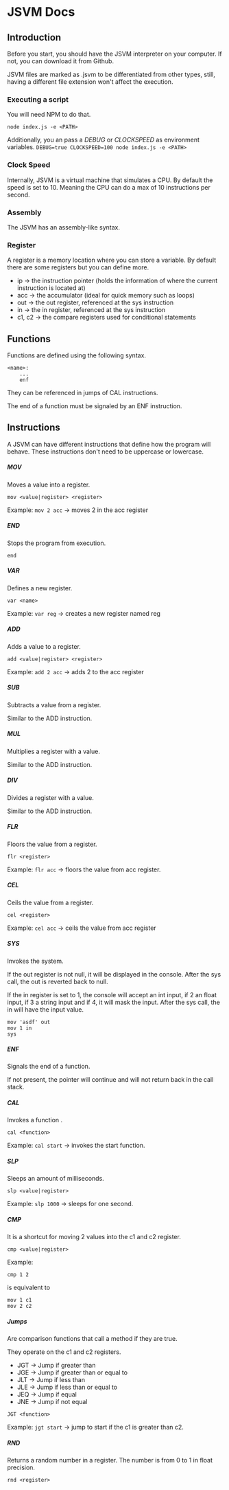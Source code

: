 # JSVM Docs

## Introduction

Before you start, you should have the JSVM interpreter on your computer. If not, you can download it from Github.

JSVM files are marked as .jsvm to be differentiated from other types, still, having a different file extension won't affect the execution.

### Executing a script

You will need NPM to do that.

`node index.js -e <PATH>`

Additionally, you an pass a _DEBUG_ or _CLOCKSPEED_ as environment variables.
`DEBUG=true CLOCKSPEED=100 node index.js -e <PATH>`

### Clock Speed

Internally, JSVM is a virtual machine that simulates a CPU. By default the speed is set to 10. Meaning the CPU can do a max of 10 instructions per second.

### Assembly

The JSVM has an assembly-like syntax.

### Register

A register is a memory location where you can store a variable.
By default there are some registers but you can define more.

- ip -> the instruction pointer (holds the information of where the current instruction is located at)
- acc -> the accumulator (ideal for quick memory such as loops)
- out -> the out register, referenced at the sys instruction
- in -> the in register, referenced at the sys instruction
- c1, c2 -> the compare registers used for conditional statements

## Functions

Functions are defined using the following syntax.

```
<name>:
    ...
    enf
```

They can be referenced in jumps of CAL instructions.

The end of a function must be signaled by an ENF instruction.

## Instructions

A JSVM can have different instructions that define how the program will behave.
These instructions don't need to be uppercase or lowercase.

##### MOV

Moves a value into a register.

```
mov <value|register> <register>
```

Example: `mov 2 acc` -> moves 2 in the acc register

##### END

Stops the program from execution.

```
end
```

##### VAR

Defines a new register.

```
var <name>
```

Example: `var reg` -> creates a new register named reg

##### ADD

Adds a value to a register.

```
add <value|register> <register>
```

Example: `add 2 acc` -> adds 2 to the acc register

##### SUB

Subtracts a value from a register.

Similar to the ADD instruction.

##### MUL

Multiplies a register with a value.

Similar to the ADD instruction.

##### DIV

Divides a register with a value.

Similar to the ADD instruction.

##### FLR

Floors the value from a register.

```
flr <register>
```

Example: `flr acc` -> floors the value from acc register.

##### CEL

Ceils the value from a register.

```
cel <register>
```

Example: `cel acc` -> ceils the value from acc register

##### SYS

Invokes the system.

If the out register is not null, it will be displayed in the console.
After the sys call, the out is reverted back to null.

If the in register is set to 1, the console will accept an int input, if 2 an float input, if 3 a string input and if 4, it will mask the input.
After the sys call, the in will have the input value.

```
mov 'asdf' out
mov 1 in
sys
```

##### ENF

Signals the end of a function.

If not present, the pointer will continue and will not return back in the call stack.

##### CAL

Invokes a function .

```
cal <function>
```

Example: `cal start` -> invokes the start function.

##### SLP

Sleeps an amount of milliseconds.

```
slp <value|register>
```

Example: `slp 1000` -> sleeps for one second.

##### CMP

It is a shortcut for moving 2 values into the c1 and c2 register.

```
cmp <value|register>
```

Example:

```
cmp 1 2
```

is equivalent to

```
mov 1 c1
mov 2 c2
```

##### Jumps

Are comparison functions that call a method if they are true.

They operate on the c1 and c2 registers.

- JGT -> Jump if greater than
- JGE -> Jump if greater than or equal to
- JLT -> Jump if less than
- JLE -> Jump if less than or equal to
- JEQ -> Jump if equal
- JNE -> Jump if not equal

```
JGT <function>
```

Example: `jgt start` -> jump to start if the c1 is greater than c2.

##### RND

Returns a random number in a register.
The number is from 0 to 1 in float precision.

```
rnd <register>
```
